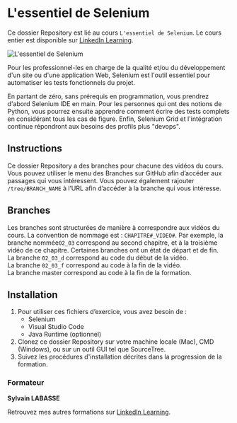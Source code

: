 # L'essentiel de Selenium

Ce dossier Repository est lié au cours `L'essentiel de Selenium`. Le cours entier est disponible sur [LinkedIn Learning][lil-course-url].

![L'essentiel de Selenium][lil-thumbnail-url] 

Pour les professionnel-les en charge de la qualité et/ou du développement d'un site ou d'une application Web, Selenium est l'outil essentiel pour automatiser les tests fonctionnels du projet. 

En partant de zéro, sans prérequis en programmation, vous prendrez d'abord Selenium IDE en main. Pour les personnes qui ont des notions de Python, vous pourrez ensuite apprendre comment écrire des tests complets en considérant tous les cas de figure. Enfin, Selenium Grid et l'intégration continue répondront aux besoins des profils plus "devops".

## Instructions

Ce dossier Repository a des branches pour chacune des vidéos du cours. Vous pouvez utiliser le menu des Branches sur GitHub afin d’accéder aux passages qui vous intéressent. Vous pouvez également rajouter `/tree/BRANCH_NAME` à l’URL afin d’accéder à la branche qui vous intéresse. 

## Branches

Les branches sont structurées de manière à correspondre aux vidéos du cours. La convention de nommage est : `CHAPITRE#_VIDEO#`. Par exemple, la branche nommée`02_03` correspond au second chapitre, et à la troisième vidéo de ce chapitre. Certaines branches ont un état de départ et de fin.  
La branche `02_03_d` correspond au code du début de la vidéo.  
La branche `02_03_f` correspond au code à la fin de la vidéo.  
La branche master correspond au code à la fin de la formation. 

## Installation

1. Pour utiliser ces fichiers d’exercice, vous avez besoin de : 
   - Selenium
   - Visual Studio Code
   - Java Runtime (optionnel)
2. Clonez ce dossier Repository sur votre machine locale (Mac), CMD (Windows), ou sur un outil GUI tel que SourceTree. 
3. Suivez les procédures d'installation décrites dans la progression de la formation.


### Formateur

**Sylvain LABASSE** 

 Retrouvez mes autres formations sur [LinkedIn Learning][lil-URL-trainer].

[0]: # (Replace these placeholder URLs with actual course URLs)
[lil-course-url]: https://www.linkedin.com/learning/l-essentiel-de-selenium/bienvenue-dans-l-essentiel-de-selenium
[lil-thumbnail-url]: https://media.licdn.com/dms/image/D560DAQGjaJVzX_q0kw/learning-public-crop_675_1200/0/1693400305507?e=2147483647&v=beta&t=WqIEV-HiFVD5I5bTIl1sS7nLSx9WvcDS1KUGS5vVdGI
[lil-URL-trainer]: https://www.linkedin.com/learning/instructors/sylvain-labasse

[1]: # (End of FR-Instruction ###############################################################################################)

